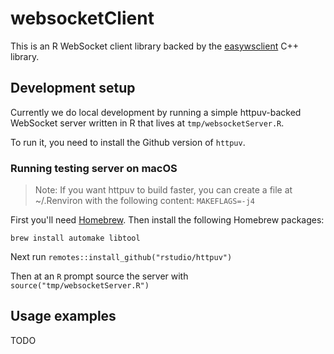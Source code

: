 # websocketClient

This is an R WebSocket client library backed by the [easywsclient](https://github.com/dhbaird/easywsclient) C++ library.

## Development setup

Currently we do local development by running a simple httpuv-backed WebSocket server written in R that lives at `tmp/websocketServer.R`.

To run it, you need to install the Github version of `httpuv`.

### Running testing server on macOS

> Note: If you want httpuv to build faster, you can create a file at ~/.Renviron with the following content: `MAKEFLAGS=-j4`

First you'll need [Homebrew](https://brew.sh). Then install the following Homebrew packages:

```
brew install automake libtool
```

Next run `remotes::install_github("rstudio/httpuv")`

Then at an `R` prompt source the server with `source("tmp/websocketServer.R")`

## Usage examples

TODO
